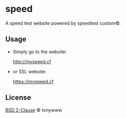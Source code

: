 # speed
A speed test website powered by speedtest custom©.

## Usage

* Simply go to the website:

  http://myspeed.cf

* or SSL website:

  https://myspeed.cf


## License
[BSD 2-Clause](LICENSE.txt) © tonywww
